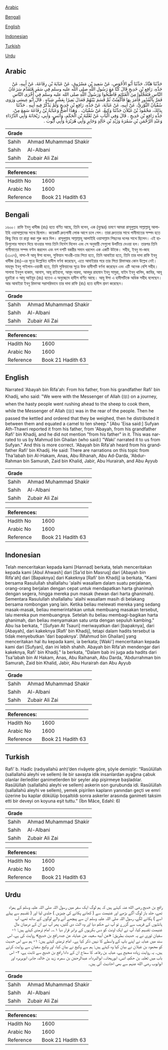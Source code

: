 [Arabic](#arabic)

[Bengali](#bengali)

[English](#english)

[Indonesian](#indonesian)

[Turkish](#turkish)

[Urdu](#urdu)

## Arabic


<div dir="rtl" lang="ar" style={{fontSize:'larger',backgroundColor:'#f8f9fa',padding:20}}>
حَدَّثَنَا هَنَّادٌ، حَدَّثَنَا أَبُو الأَحْوَصِ، عَنْ سَعِيدِ بْنِ مَسْرُوقٍ، عَنْ عَبَايَةَ بْنِ رِفَاعَةَ، عَنْ أَبِيهِ، عَنْ جَدِّهِ، رَافِعِ بْنِ خَدِيجٍ قَالَ كُنَّا مَعَ رَسُولِ اللَّهِ صلى الله عليه وسلم فِي سَفَرٍ فَتَقَدَّمَ سَرَعَانُ النَّاسِ فَتَعَجَّلُوا مِنَ الْغَنَائِمِ فَاطَّبَخُوا وَرَسُولُ اللَّهِ صلى الله عليه وسلم فِي أُخْرَى النَّاسِ فَمَرَّ بِالْقُدُورِ فَأَمَرَ بِهَا فَأُكْفِئَتْ ثُمَّ قَسَمَ بَيْنَهُمْ فَعَدَلَ بَعِيرًا بِعَشْرِ شِيَاهٍ ‏.‏ قَالَ أَبُو عِيسَى وَرَوَى سُفْيَانُ الثَّوْرِيُّ، عَنْ أَبِيهِ، عَنْ عَبَايَةَ، عَنْ جَدِّهِ، رَافِعِ بْنِ خَدِيجٍ وَلَمْ يَذْكُرْ فِيهِ أَبِيهِ ‏.‏ حَدَّثَنَا بِذَلِكَ، مَحْمُودُ بْنُ غَيْلاَنَ حَدَّثَنَا وَكِيعٌ، عَنْ سُفْيَانَ، ‏.‏ وَهَذَا أَصَحُّ وَعَبَايَةُ بْنُ رِفَاعَةَ سَمِعَ مِنْ، جَدِّهِ رَافِعِ بْنِ خَدِيجٍ ‏.‏ قَالَ وَفِي الْبَابِ عَنْ ثَعْلَبَةَ بْنِ الْحَكَمِ، وَأَنَسٍ، وَأَبِي، رَيْحَانَةَ وَأَبِي الدَّرْدَاءِ وَعَبْدِ الرَّحْمَنِ بْنِ سَمُرَةَ وَزَيْدِ بْنِ خَالِدٍ وَجَابِرٍ وَأَبِي هُرَيْرَةَ وَأَبِي أَيُّوبَ ‏.‏
</div>
<div style={{backgroundColor:'#f8f9fa',padding:20, marginBottom: 10}}><table> <thead> <tr> <th>Grade</th> <th></th> </tr> </thead> <tbody> <tr><td>Sahih</td><td>Ahmad Muhammad Shakir</td></tr><tr><td>Sahih</td><td>Al-Albani</td></tr><tr><td>Sahih</td><td>Zubair Ali Zai</td></tr></tbody></table><table> <thead> <tr> <th>References:</th> <th></th> </tr> </thead> <tbody><tr><td>Hadith No</td><td>1600</td></tr><tr><td>Arabic No</td><td>1600</td></tr><tr><td>Reference</td><td>Book 21 Hadith 63</td></tr></tbody></table></div>

## Bengali


<div dir="ltr" lang="bn" style={{fontSize:'larger',backgroundColor:'#f8f9fa',padding:20}}>
১৬০০। রাফি ইবনু খাদীজ (রাঃ) হতে বর্ণিত আছে, তিনি বলেন, এক (যুদ্ধের) ভ্রমণে আমরা রাসূলুল্লাহ সাল্লাল্লাহু আলাইহি ওয়াসাল্লামের সাথে ছিলাম। কয়েকটি দ্রুতগামী লোক আগে চলে গেল। তারা দ্রুততার সাথে গানীমাতের সম্পদ হতে কিছু নিয়ে তা রান্না করা শুরু করে দিল। রাসূলুল্লাহ সাল্লাল্লাহু আলাইহি ওয়াসাল্লাম পিছনের দলের সাথে ছিলেন। এই হাড়িগুলোর সামনে দিয়ে যাওয়ার সময় তিনি নির্দেশ দিলেন এবং সে অনুযায়ী সেগুলো উলটিয়ে দেওয়া হল। তারপর তিনি গানীমাতের সম্পদ বণ্টন করলেন এবং দশ দশটি বকরীর সমান ধরলেন এক একটি উটকে। সহীহ, ইবনু মা-জাহ (৩১৩৭), নাসা-ঈ আবূ ঈসা বলেন, সুফিয়ান সাওরী-তার পিতা হতে, তিনি আবাইয়া হতে, তিনি তার দাদা রাফি ইবনু খাদীজ (রাঃ)-এর সূত্রে উল্লেখিত হাদীস বর্ণনা করেছেন, এতে আবাইয়ার পরে তার পিতা রিফাআর কোন উল্লেখ নেই। মাহমূদ ইবনু গাইলান-ওয়াকী হতে, তিনি সুফিয়ানের সূত্রে উক্ত হাদীসটি বর্ণনা করেছেন এবং এটি অনেক বেশি সহীহ। সালাবা ইবনুল হাকাম, আনাস, আবূ রাইহানা, আবূদ দারদা, আবদুর রাহমান ইবনু সামুরা, যাইদ ইবনু খালিদ, জাবির, আবূ হুরাইরা ও আবূ আইয়ূব (রাঃ) হতেও এ অনুচ্ছেদে হাদীস বর্ণিত আছে। আবূ ঈসা এ হাদীসটিকে অধিক সহীহ বলেছেন। আর আবাইয়া ইবনু রিফাআ সরাসরিভাবে তার দাদা রাফি (রাঃ) হতে হাদীস শ্রবণ করেছেন।
</div>
<div style={{backgroundColor:'#f8f9fa',padding:20, marginBottom: 10}}><table> <thead> <tr> <th>Grade</th> <th></th> </tr> </thead> <tbody> <tr><td>Sahih</td><td>Ahmad Muhammad Shakir</td></tr><tr><td>Sahih</td><td>Al-Albani</td></tr><tr><td>Sahih</td><td>Zubair Ali Zai</td></tr></tbody></table><table> <thead> <tr> <th>References:</th> <th></th> </tr> </thead> <tbody><tr><td>Hadith No</td><td>1600</td></tr><tr><td>Arabic No</td><td>1600</td></tr><tr><td>Reference</td><td>Book 21 Hadith 63</td></tr></tbody></table></div>

## English


<div dir="ltr" lang="en" style={{fontSize:'larger',backgroundColor:'#f8f9fa',padding:20}}>
Narrated 'Abayah bin Rifa'ah: From his father, from his grandfather Rafi' bin Khadij, who said: "We were with the Messenger of Allah (ﷺ) on a journey, when the hasty people went rushing ahead to the sheep to cook them, while the Messenger of Allah (ﷺ) was in the rear of the people. Then he passed the kettled and ordered that they be weighed, then he distributed it between them and equated a camel to ten sheep." [Abu 'Eisa said:] Sufyan Ath-Thawri reported it from his father, from 'Abayah, from his grandfather Rafi' bin Khadij, and he did not mention "from his father" in it. This was narrated to us by Mahmud bin Ghailan (who said:) "Waki' narrated it to us from Sufyan." And this is more correct. 'Abayah bin Rifa'ah heard from his grandfather Rafi' bin Khadij. He said: There are narrations on this topic from Tha'labah bin Al-Hakam, Anas, Abu Rihanah, Abu Ad-Darda, 'Abdur-Rahman bin Samurah, Zaid bin Khalid, Jabir, Abu Hurairah, and Abu Ayyub
</div>
<div style={{backgroundColor:'#f8f9fa',padding:20, marginBottom: 10}}><table> <thead> <tr> <th>Grade</th> <th></th> </tr> </thead> <tbody> <tr><td>Sahih</td><td>Ahmad Muhammad Shakir</td></tr><tr><td>Sahih</td><td>Al-Albani</td></tr><tr><td>Sahih</td><td>Zubair Ali Zai</td></tr></tbody></table><table> <thead> <tr> <th>References:</th> <th></th> </tr> </thead> <tbody><tr><td>Hadith No</td><td>1600</td></tr><tr><td>Arabic No</td><td>1600</td></tr><tr><td>Reference</td><td>Book 21 Hadith 63</td></tr></tbody></table></div>

## Indonesian


<div dir="ltr" lang="id" style={{fontSize:'larger',backgroundColor:'#f8f9fa',padding:20}}>
Telah menceritakan kepada kami [Hannad] berkata, telah menceritakan kepada kami [Abul Ahwash] dari [Sa'id bin Masruq] dari [Abayah bin Rifa'ah] dari [Bapaknya] dari Kakeknya [Rafi' bin Khadij] ia berkata, "Kami bersama Rasulullah shallallahu 'alaihi wasallam dalam suatu perjalanan, orang-orang berjalan dengan cepat untuk mendapatkan harta ghanimah dengan segera, hingga mereka pun masak (hewan dari harta ghanimah). Sementara Rasulullah shallallahu 'alaihi wasallam masih di belakang bersama rombongan yang lain. Ketika beliau melewati mereka yang sedang masak-masak, beliau memerintahkan untuk membuang masakan tersebut, lalu mereka pun membuangnya. Setelah itu beliau membagi-bagikan harta ghanimah, dan beliau menyamakan satu unta dengan sepuluh kambing." Abu Isa berkata, " [Sufyan At Tsauri] meriwayatkan dari [bapaknya], dari [Abayah], dari kakeknya [Rafi' bin Khadij], tetapi dalam hadits tersebut ia tidak menyebutkan 'dari bapaknya'. [Mahmud bin Ghailan] yang menceritakan hal itu kepada kami, ia berkata; [Waki'] menceritakan kepada kami dari [Sufyan], dan ini lebih shahih. Abayah bin Rifa'ah mendengar dari kakeknya, Rafi' bin Khadij." Ia berkata, "Dalam bab ini juga ada hadits dari Tsa'labah bin Al Hakam, Anas, Abu Raihanah, Abu Darda, 'Abdurrahman bin Samurah, Zaid bin Khalid, Jabir, Abu Hurairah dan Abu Ayyub
</div>
<div style={{backgroundColor:'#f8f9fa',padding:20, marginBottom: 10}}><table> <thead> <tr> <th>Grade</th> <th></th> </tr> </thead> <tbody> <tr><td>Sahih</td><td>Ahmad Muhammad Shakir</td></tr><tr><td>Sahih</td><td>Al-Albani</td></tr><tr><td>Sahih</td><td>Zubair Ali Zai</td></tr></tbody></table><table> <thead> <tr> <th>References:</th> <th></th> </tr> </thead> <tbody><tr><td>Hadith No</td><td>1600</td></tr><tr><td>Arabic No</td><td>1600</td></tr><tr><td>Reference</td><td>Book 21 Hadith 63</td></tr></tbody></table></div>

## Turkish


<div dir="ltr" lang="tr" style={{fontSize:'larger',backgroundColor:'#f8f9fa',padding:20}}>
Rafi’ b. Hadîc (radıyallahü anh)’den rivâyete göre, şöyle demiştir: “Rasûlüllah (sallallahü aleyhi ve sellem) ile bir savaşta idik insanlardan ayağına çabuk olanlar ilerlediler ganimetlerden bir şeyler alıp pişirmeye başladılar. Rasûlüllah (sallallahü aleyhi ve sellem) askerin son gurubunda idi. Rasûlüllah (sallallahü aleyhi ve sellem), yemek pişirilen kapların yanından geçti ve emri üzerine bu kaplar dökülüp boşaltıldı sonra askerler arasında ganimeti taksim etti bir deveyi on koyuna eşit tuttu.” (İbn Mâce, Edahî: 6)
</div>
<div style={{backgroundColor:'#f8f9fa',padding:20, marginBottom: 10}}><table> <thead> <tr> <th>Grade</th> <th></th> </tr> </thead> <tbody> <tr><td>Sahih</td><td>Ahmad Muhammad Shakir</td></tr><tr><td>Sahih</td><td>Al-Albani</td></tr><tr><td>Sahih</td><td>Zubair Ali Zai</td></tr></tbody></table><table> <thead> <tr> <th>References:</th> <th></th> </tr> </thead> <tbody><tr><td>Hadith No</td><td>1600</td></tr><tr><td>Arabic No</td><td>1600</td></tr><tr><td>Reference</td><td>Book 21 Hadith 63</td></tr></tbody></table></div>

## Urdu


<div dir="rtl" lang="ur" style={{fontSize:'larger',backgroundColor:'#f8f9fa',padding:20}}>
رافع بن خدیج رضی الله عنہ کہتے ہیں کہ ہم لوگ ایک سفر میں رسول اللہ صلی اللہ علیہ وسلم کے ہمراہ تھے، جلد باز لوگ آگے بڑھے اور غنیمت سے ( کھانے پکانے کی چیزیں ) جلدی لیا اور ( تقسیم سے پہلے اسے ) پکانے لگے، رسول اللہ صلی اللہ علیہ وسلم ان سے پیچھے آنے والے لوگوں کے ساتھ تھے، آپ ہانڈیوں کے قریب سے گزرے تو آپ نے حکم دیا اور وہ الٹ دی گئیں، پھر آپ نے ان کے درمیان مال غنیمت تقسیم کیا، آپ نے ایک اونٹ کو دس بکریوں کے برابر قرار دیا ۱؎۔ امام ترمذی کہتے ہیں: ۱- سفیان ثوری نے یہ حدیث بطریق: «عن أبيه سعيد، عن عباية، عن جده رافع بن خديج» روایت کی ہے، اس سند میں عبایہ نے اپنے باپ کے واسطے کا نہیں ذکر کیا ہے۔ امام ترمذی کہتے ہیں: ۱- ہم سے اس حدیث کو محمود بن غیلان نے بیان کیا وہ کہتے ہیں: ہم سے وکیع نے بیان کیا، اور وکیع سفیان سے روایت کرتے ہیں۔ یہ روایت زیادہ صحیح ہے، عبایہ بن رفاعہ کا سماع ان کے دادا رافع بن خدیج سے ثابت ہے، ۲- اس باب میں ثعلبہ بن حکم، انس، ابوریحانہ، ابوالدرداء، عبدالرحمٰن بن سمرہ، زید بن خالد، جابر، ابوہریرہ اور ابوایوب رضی الله عنہم سے بھی احادیث آئی ہیں۔
</div>
<div style={{backgroundColor:'#f8f9fa',padding:20, marginBottom: 10}}><table> <thead> <tr> <th>Grade</th> <th></th> </tr> </thead> <tbody> <tr><td>Sahih</td><td>Ahmad Muhammad Shakir</td></tr><tr><td>Sahih</td><td>Al-Albani</td></tr><tr><td>Sahih</td><td>Zubair Ali Zai</td></tr></tbody></table><table> <thead> <tr> <th>References:</th> <th></th> </tr> </thead> <tbody><tr><td>Hadith No</td><td>1600</td></tr><tr><td>Arabic No</td><td>1600</td></tr><tr><td>Reference</td><td>Book 21 Hadith 63</td></tr></tbody></table></div>
